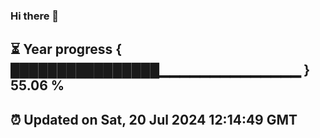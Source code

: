 ### Hi there 👋
⏳ Year progress { ████████████████▁▁▁▁▁▁▁▁▁▁▁▁▁▁ } 55.06 %
---
⏰ Updated on Sat, 20 Jul 2024 12:14:49 GMT
---
